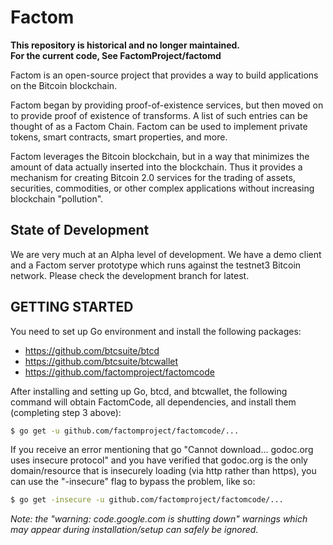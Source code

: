 Factom 
===========
**This repository is historical and no longer maintained.**  
**For the current code, See FactomProject/factomd**

Factom is an open-source project that provides a way to build applications on the Bitcoin blockchain. 

Factom began by providing proof-of-existence services, but then moved on to provide proof of existence of transforms.  A list of such entries can be thought of as a Factom Chain.  Factom can be used to implement private tokens, smart contracts, smart properties, and more.

Factom leverages the Bitcoin blockchain, but in a way that minimizes the amount of data actually inserted into the blockchain.  Thus it provides a mechanism for creating Bitcoin 2.0 services for the trading of assets, securities, commodities, or other complex applications without increasing blockchain "pollution".

State of Development
--------------------

We are very much at an Alpha level of development.  We have a demo client and a Factom server prototype which runs against the testnet3 Bitcoin network. Please check the development branch for latest.   


GETTING STARTED
-------------------

You need to set up Go environment and install the following packages:  

* https://github.com/btcsuite/btcd
* https://github.com/btcsuite/btcwallet
* https://github.com/factomproject/factomcode 


After installing and setting up Go, btcd, and btcwallet, the following command will obtain FactomCode, all dependencies, and install them (completing step 3 above):

```bash
$ go get -u github.com/factomproject/factomcode/...
```

If you receive an error mentioning that go "Cannot download... godoc.org uses insecure protocol" and you have verified that godoc.org is the only domain/resource that is insecurely loading (via http rather than https), you can use the "-insecure" flag to bypass the problem, like so:

```bash
$ go get -insecure -u github.com/factomproject/factomcode/...
```

*Note: the "warning: code.google.com is shutting down" warnings which may appear during installation/setup can safely be ignored.* 
